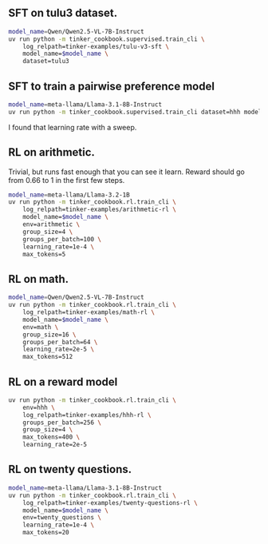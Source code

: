 ## SFT on tulu3 dataset.

```bash
model_name=Qwen/Qwen2.5-VL-7B-Instruct
uv run python -m tinker_cookbook.supervised.train_cli \
    log_relpath=tinker-examples/tulu-v3-sft \
    model_name=$model_name \
    dataset=tulu3
```

## SFT to train a pairwise preference model

```bash
model_name=meta-llama/Llama-3.1-8B-Instruct
uv run python -m tinker_cookbook.supervised.train_cli dataset=hhh model_name=$model_name learning_rate=4e-4
```

I found that learning rate with a sweep.

## RL on arithmetic.

Trivial, but runs fast enough that you can see it learn. Reward should go from 0.66 to 1 in the first few steps.

```bash
model_name=meta-llama/Llama-3.2-1B
uv run python -m tinker_cookbook.rl.train_cli \
    log_relpath=tinker-examples/arithmetic-rl \
    model_name=$model_name \
    env=arithmetic \
    group_size=4 \
    groups_per_batch=100 \
    learning_rate=1e-4 \
    max_tokens=5
```

## RL on math.

```bash
model_name=Qwen/Qwen2.5-VL-7B-Instruct
uv run python -m tinker_cookbook.rl.train_cli \
    log_relpath=tinker-examples/math-rl \
    model_name=$model_name \
    env=math \
    group_size=16 \
    groups_per_batch=64 \
    learning_rate=2e-5 \
    max_tokens=512
```

## RL on a reward model

```bash
uv run python -m tinker_cookbook.rl.train_cli \
    env=hhh \
    log_relpath=tinker-examples/hhh-rl \
    groups_per_batch=256 \
    group_size=4 \
    max_tokens=400 \
    learning_rate=2e-5
```
## RL on twenty questions.

```bash
model_name=meta-llama/Llama-3.1-8B-Instruct
uv run python -m tinker_cookbook.rl.train_cli \
    log_relpath=tinker-examples/twenty-questions-rl \
    model_name=$model_name \
    env=twenty_questions \
    learning_rate=1e-4 \
    max_tokens=20
```